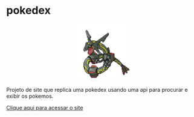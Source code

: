 # pokedex 

<p align="center">
  <img width="150" height="150" src="384.gif">
</p>

Projeto de site que replica uma pokedex usando uma api para procurar e exibir os pokemos.

[Clique aqui para acessar o site](https://alelucas2k.github.io/pokedex/)
